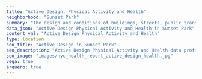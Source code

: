```yaml
---
title: "Active Design, Physical Activity and Health"
neighborhood: "Sunset Park"
summary: "The design and conditions of buildings, streets, public transportation and parks influence physical activity, use of active transportation and other healthy behavior. A neighborhood's features can also impact the safety of its residents."
data_json: "Active Design Physical Activity and Health in Sunset Park"
content_yml: "Active_Design_Physical_Activity_and_Health"
type: location
seo_title: "Active Design in Sunset Park"
seo_description: "Active Design Physical Activity and Health data profile for the Sunset Park neighborhood of NYC."
seo_image: "images/nyc_health_report_active_design_health.jpg"
vega: true
arquero: true
---
```

